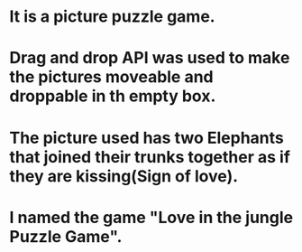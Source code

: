 # It is a picture puzzle game.

# Drag and drop API was used to make the pictures moveable and droppable in th empty box.

# The picture used has two Elephants that joined their trunks together as if they are kissing(Sign of love).

# I named the game "Love in the jungle Puzzle Game".
